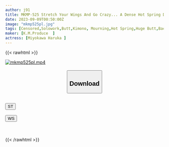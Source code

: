 ```yaml
---
author: j91
title: MKMP-525 Stretch Your Wings And Go Crazy... A Dense Hot Spring Date. Gentle, Good Nori, Erotic Buttocks 1 Night 2 Days Ass Travel SEX With Her Haruka Miokawa
date: 2023-09-09T00:50:00Z
image: "mkmp525pl.jpg"
tags: [Censored,Solowork,Butt,Kimono, Mourning,Hot Spring,Huge Butt,Back	]
maker: [K.M.Produce  ]
actress: [Miyokawa Haruka ]
---
```



{{< rawhtml >}}

<div class="video" data-videoid="xeoD3Zv4lAskrG1">
    <a href="javascript:;">
        <img src="https://my.j91.asia/posts/mkmp525pl/mkmp525pl.jpg" width="WIDTH" height="HEIGHT" alt="mkmp525pl.mp4" loading="lazy">
    </a>
</div>

<script type="text/javascript" src="https://j91.asia/asset/on-demand-st.js"></script>

<br>
  <link rel="stylesheet" href="https://j91.asia/asset/bs5.css">
  
  <center>
  <button class="btn btn-primary" type="button" data-bs-toggle="collapse" data-bs-target=".multi-collapse" aria-expanded="false" aria-controls="multiCollapseExample1 multiCollapseExample2"><h2>Download</h2></button></center>
</p>
<div class="row">
  <div class="col">
    <div class="collapse multi-collapse" id="multiCollapseExample1">
      <div class="card card-body">
	      	      <br>
<div class="buttons">  
<a href="https://streamtape.to/v/xeoD3Zv4lAskrG1"><button class="btn-hover color-3"><i class="fa fa-download"></i> ST</button></a></div>
    </div>
  </div>
</div>
  <div class="col">
    <div class="collapse multi-collapse" id="multiCollapseExample2">
      <div class="card card-body">
	      <br>
<div class="buttons">
    <a href="https://wolfstream.tv/2p3pn5pw8ymk"><button class="btn-hover color-9"><i class="fa fa-download"></i> WS</button></a></div>
<br><br>
      </div>
    </div>
  </div>
</div>

{{< /rawhtml >}}